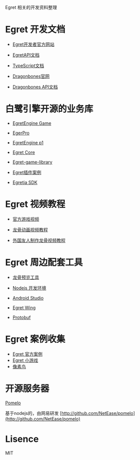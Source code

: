Egret 相关的开发资料整理

 
# Egret 开发文档

+ [Egret开发者官方网站](http://developer.egret.com/cn/)

+ [EgretAPI文档](http://developer.egret.com/cn/apidoc/)

+ [TypeScript文档](https://www.tslang.cn/docs/handbook/basic-types.html)

+ [Dragonbones官网](http://www.dragonbones.com/cn/index.html)

+ [Dragonbones API文档](http://developer.egret.com/cn/github/egret-docs/DB/dbPro/basicConcept/skeleton/index.html)



# 白鹭引擎开源的业务库
 
+ [EgretEngine Game](https://github.com/yicaoyimuys/EgretGameEngine)

+ [EgerPro](https://github.com/dily3825002/EgerPro)

+ [EgretEngine p1](https://github.com/twem007/p1)

+ [Egret Core](https://github.com/egret-labs/egret-core)

+ [Egret-game-library ](https://github.com/egret-labs/egret-game-library)

+ [Egret插件案例](https://github.com/egret-labs/wing-extensions)

+ [Egretia SDK](https://github.com/Egretia/egretia-docs/tree/master/cn)


# Egret 视频教程

+ [官方游戏视频](http://developer.egret.com/cn/list/video/)

+ [龙骨动画视频教程](http://developer.egret.com/cn/list/video/id/91)

+ [外国友人制作龙骨视频教程](https://www.bilibili.com/video/av9982629/)



# Egret 周边配套工具

+ [龙骨预览工具](https://dbplayer.egret-labs.org/viewer/v1/index.html)

+ [Nodejs 开发环境](https://nodejs.org/en/)

+ [Android Studio](https://developer.android.google.cn/studio/)

+ [Egret Wing](https://egret.com/products/wing.html) 

+ [Protobuf](https://github.com/google/protobuf/tree/master/js) 



# Egret 案例收集

+ [Egret 官方案例](http://developer.egret.com/cn/list/example/id/190)
+ [Egret 小游戏](https://github.com/chenyinkai/egret-games)
+ [像素鸟](https://github.com/shayne2017/stupid-bird)



# 开源服务器

[Pomelo](http://github.com/NetEase/pomelo)

基于nodejs的，由网易研发 [http://github.com/NetEase/pomelo](http://github.com/NetEase/pomelo)



# Lisence
MIT
